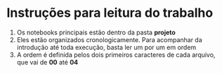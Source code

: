 # Instruções para leitura do trabalho

1. Os notebooks principais estão dentro da pasta **projeto**
2. Eles estão organizados cronologicamente. Para acompanhar da introdução até toda execução, basta ler um por um em ordem
3. A ordem é definida pelos dois primeiros caracteres de cada arquivo, que vai de **00** até **04**